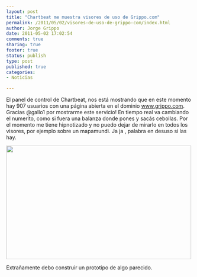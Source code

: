 ```yaml
--- 
layout: post
title: "Chartbeat me muestra visores de uso de Grippo.com"
permalink: /2011/05/02/visores-de-uso-de-grippo-com/index.html
author: Jorge Grippo
date: 2011-05-02 17:02:54
comments: true
sharing: true
footer: true
status: publish
type: post
published: true
categories: 
- Noticias

---
```

<!-- 202 -->
El panel de control de Chartbeat, nos está mostrando que en este momento hay 907 usuarios con una página abierta en el dominio www.grippo.com. Gracias @gallo1 por mostrarme este servicio! En tiempo real va cambiando el numerito, como si fuera una balanza donde pones y sacás cebollas. Por el momento me tiene hipnotizado y no puedo dejar de mirarlo en todos los visores, por ejemplo sobre un mapamundi. Ja ja , palabra en desuso si las hay.

<img src="https://farm6.static.flickr.com/5147/5681292066_d89cc0a5a1.jpg" alt="" width="500" height="307" />

Extrañamente debo construir un prototipo de algo parecido.

